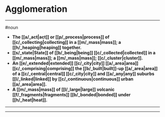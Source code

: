 # Agglomeration
---
#noun
- **The [[a/_act|act]] or [[p/_process|process]] of [[c/_collecting|collecting]] in a [[m/_mass|mass]]; a [[h/_heaping|heaping]] together.**
- **[[s/_state|State]] of [[b/_being|being]] [[c/_collected|collected]] in a [[m/_mass|mass]]; a [[m/_mass|mass]]; [[c/_cluster|cluster]].**
- **An [[e/_extended|extended]] [[c/_city|city]] [[a/_area|area]] [[c/_comprising|comprising]] the [[b/_built|built]]-up [[a/_area|area]] of a [[c/_central|central]] [[c/_city|city]] and [[a/_any|any]] suburbs [[l/_linked|linked]] by [[c/_continuous|continuous]] urban [[a/_area|area]].**
- **A [[m/_mass|mass]] of [[l/_large|large]] volcanic [[f/_fragments|fragments]] [[b/_bonded|bonded]] under [[h/_heat|heat]].**
---
---
